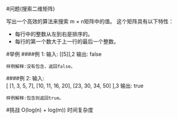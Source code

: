 #问题(搜索二维矩阵)

写出一个高效的算法来搜索 m × n矩阵中的值。
这个矩阵具有以下特性：
- 每行中的整数从左到右是排序的。
- 每行的第一个数大于上一行的最后一个整数。


#举例
####例 1:
    输入: [[5]],2
	输出: false
	
	样例解释:没有包含，返回false。
####例 2:
    输入:  
    [
      [1, 3, 5, 7],
      [10, 11, 16, 20],
      [23, 30, 34, 50]
    ],3
    输出: true
	
	样例解释:包含则返回true。


#挑战
O(log(n) + log(m)) 时间复杂度